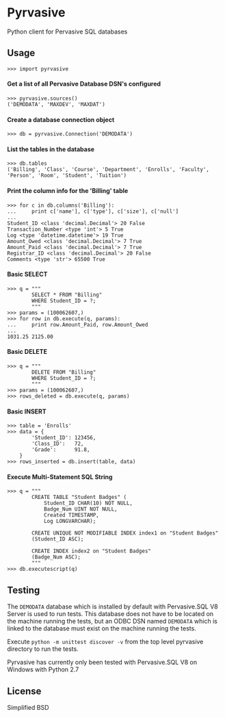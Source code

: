 Pyrvasive
=========

Python client for Pervasive SQL databases


Usage
-----

    >>> import pyrvasive

#### Get a list of all Pervasive Database DSN's configured

    >>> pyrvasive.sources()
    ('DEMODATA', 'MAXDEV', 'MAXDAT')

#### Create a database connection object

    >>> db = pyrvasive.Connection('DEMODATA')

#### List the tables in the database

    >>> db.tables
    ('Billing', 'Class', 'Course', 'Department', 'Enrolls', 'Faculty', 'Person', 'Room', 'Student', 'Tuition')

#### Print the column info for the 'Billing' table

    >>> for c in db.columns('Billing'):
    ...     print c['name'], c['type'], c['size'], c['null']
    ...
    Student_ID <class 'decimal.Decimal'> 20 False
    Transaction_Number <type 'int'> 5 True
    Log <type 'datetime.datetime'> 19 True
    Amount_Owed <class 'decimal.Decimal'> 7 True
    Amount_Paid <class 'decimal.Decimal'> 7 True
    Registrar_ID <class 'decimal.Decimal'> 20 False
    Comments <type 'str'> 65500 True

#### Basic SELECT

    >>> q = """
            SELECT * FROM "Billing"
            WHERE Student_ID = ?;
            """
    >>> params = (100062607,)
    >>> for row in db.execute(q, params):
    ...     print row.Amount_Paid, row.Amount_Owed
    ...
    1031.25 2125.00

#### Basic DELETE

    >>> q = """
            DELETE FROM "Billing"
            WHERE Student_ID = ?;
            """
    >>> params = (100062607,)
    >>> rows_deleted = db.execute(q, params)

#### Basic INSERT

    >>> table = 'Enrolls'
    >>> data = {
            'Student_ID': 123456,
            'Class_ID':   72,
            'Grade':      91.8,
        }
    >>> rows_inserted = db.insert(table, data)

#### Execute Multi-Statement SQL String

    >>> q = """
            CREATE TABLE "Student Badges" (
                Student_ID CHAR(10) NOT NULL,
                Badge_Num UINT NOT NULL,
                Created TIMESTAMP,
                Log LONGVARCHAR);

            CREATE UNIQUE NOT MODIFIABLE INDEX index1 on "Student Badges"
            (Student_ID ASC);

            CREATE INDEX index2 on "Student Badges"
            (Badge_Num ASC);
            """
    >>> db.executescript(q)


Testing
-------
The `DEMODATA` database which is installed by default with Pervasive.SQL V8
Server is used to run tests. This database does not have to be located on the
machine running the tests, but an ODBC DSN named `DEMODATA` which is linked to
the database must exist on the machine running the tests.

Execute `python -m unittest discover -v` from the top level pyrvasive directory
to run the tests.

Pyrvasive has currently only been tested with Pervasive.SQL V8 on Windows with
Python 2.7


License
-------
Simplified BSD
